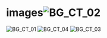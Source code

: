 # images![BG_CT_02](https://github.com/user-attachments/assets/522154cb-116b-4ce0-8504-ae887d4be946)
![BG_CT_01](https://github.com/user-attachments/assets/f2de4a6a-3325-4366-9610-892694150212)
![BG_CT_04](https://github.com/user-attachments/assets/48a2922c-360e-44f8-8026-bbcfd411d2a9)
![BG_CT_03](https://github.com/user-attachments/assets/3300cd65-9fbf-42dc-b686-d5b4694b5063)
